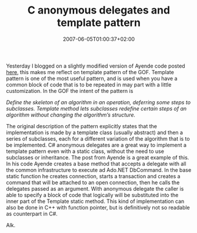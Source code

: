 ﻿---
title: "C anonymous delegates and template pattern"
description: ""
date: 2007-06-05T01:00:37+02:00
draft: false
tags: [Languages]
categories: [Languages]
---
Yesterday I blogged on a slightly modified version of Ayende code posted [here](http://ayende.com/Blog/archive/2007/05/27/Reflections-on-the-Naked-CLR.aspx), this makes me reflect on template pattern of the GOF. Template pattern is one of the most useful pattern, and is used when you have a common block of code that is to be repeated in may part with a little customization. In the GOF the intent of the pattern is

*Define the skeleton of an algorithm in an operation, deferring some steps to subclasses. Template method lets subclasses redefine certain steps of an algorithm without changing the algorithm’s structure.*

The original description of the pattern explicitly states that the implementation is made by a template class (usually abstract) and then a series of subclasses, each for a different variation of the algorithm that is to be implemented. C# anonymous delegates are a great way to implement a template pattern even with a static class, without the need to use subclasses or inheritance. The post from Ayende is a great example of this. In his code Ayende creates a base method that accepts a delegate with all the common infrastructure to execute ad Ado.NET DbCommand. In the base static function he creates connection, starts a transaction and creates a command that will be attached to an open connection, then he calls the delegates passed as an argument. With anonymous delegate the caller is able to specify a block of code that logically will be substituted into the inner part of the Template static method. This kind of implementation can also be done in C++ with function pointer, but is definitively not so readable as counterpart in C#.

Alk.
